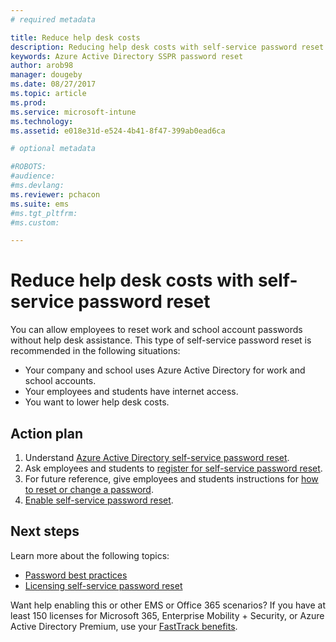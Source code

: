 ```yaml
---
# required metadata

title: Reduce help desk costs
description: Reducing help desk costs with self-service password reset 
keywords: Azure Active Directory SSPR password reset
author: arob98
manager: dougeby
ms.date: 08/27/2017
ms.topic: article
ms.prod:
ms.service: microsoft-intune
ms.technology:
ms.assetid: e018e31d-e524-4b41-8f47-399ab0ead6ca

# optional metadata

#ROBOTS: 
#audience:
#ms.devlang:
ms.reviewer: pchacon
ms.suite: ems
#ms.tgt_pltfrm:
#ms.custom:

---
```

# Reduce help desk costs with self-service password reset

You can allow employees to reset work and school account passwords without help desk assistance. This type of self-service password reset is recommended in the following situations:
* Your company and school uses Azure Active Directory for work and school accounts.
* Your employees and students have internet access.
* You want to lower help desk costs.

## Action plan

1. Understand [Azure Active Directory self-service password reset](https://docs.microsoft.com/azure/active-directory/active-directory-passwords-overview). 
2. Ask employees and students to [register for self-service password reset](https://docs.microsoft.com/azure/active-directory/active-directory-passwords-reset-register).
3. For future reference, give employees and students instructions for [how to reset or change a password](https://docs.microsoft.com/azure/active-directory/active-directory-passwords-update-your-own-password).
4. [Enable self-service password reset](https://docs.microsoft.com/azure/active-directory/active-directory-passwords-getting-started).

## Next steps

Learn more about the following topics:
* [Password best practices](https://docs.microsoft.com/azure/active-directory/active-directory-secure-passwordsd) 
* [Licensing self-service password reset](https://docs.microsoft.com/azure/active-directory/active-directory-secure-passwords)

Want help enabling this or other EMS or Office 365 scenarios? If you have at least 150 licenses for Microsoft 365, Enterprise Mobility + Security, or Azure Active Directory Premium, use your [FastTrack benefits](https://docs.microsoft.com/enterprise-mobility-security/solutions/enterprise-mobility-fasttrack-program).